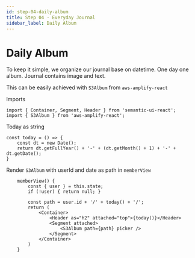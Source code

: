 ```yaml
---
id: step-04-daily-album
title: Step 04 - Everyday Journal
sidebar_label: Daily Album
---
```


# Daily Album

To keep it simple, we organize our journal base on datetime. One day one album. Journal contains image and text.

This can be easily achieved with `S3Album` from `aws-amplify-react`

Imports
```
import { Container, Segment, Header } from 'semantic-ui-react';
import { S3Album } from 'aws-amplify-react';
```

Today as string
```
const today = () => {
    const dt = new Date();
    return dt.getFullYear() + '-' + (dt.getMonth() + 1) + '-' + dt.getDate();
}
```

Render `S3Album` with userId and date as path in `memberView`
```
    memberView() {
        const { user } = this.state;
        if (!user) { return null; }

        const path = user.id + '/' + today() + '/';
        return (
            <Container>
                <Header as="h2" attached="top">{today()}</Header>
                <Segment attached>
                    <S3Album path={path} picker />
                </Segment>
            </Container>
        )
    }
```
